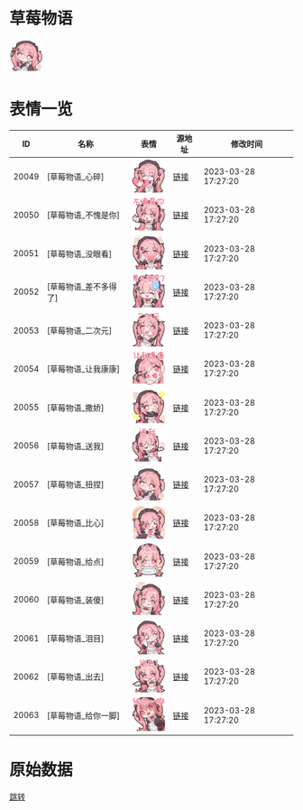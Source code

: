 # 草莓物语

<img src="./cover.png" height="60" alt="cover" />

# 表情一览

|ID|名称|表情|源地址|修改时间|
|----|----|----|----|----|
|20049|[草莓物语_心碎]|<img src="./pic/020049_%5B草莓物语_心碎%5D.png" height="60" alt="心碎"/>|[链接](https://i0.hdslb.com/bfs/garb/9a8d61815433d002ece50e798f9d0e4f0b23e4c2.png)|2023-03-28 17:27:20|
|20050|[草莓物语_不愧是你]|<img src="./pic/020050_%5B草莓物语_不愧是你%5D.png" height="60" alt="不愧是你"/>|[链接](https://i0.hdslb.com/bfs/garb/d7fb4b6ed258f9bc58e9d5b298e481009b293284.png)|2023-03-28 17:27:20|
|20051|[草莓物语_没眼看]|<img src="./pic/020051_%5B草莓物语_没眼看%5D.png" height="60" alt="没眼看"/>|[链接](https://i0.hdslb.com/bfs/garb/e1a8a01eec6c6e96d9ec042bde6ae9074a46099a.png)|2023-03-28 17:27:20|
|20052|[草莓物语_差不多得了]|<img src="./pic/020052_%5B草莓物语_差不多得了%5D.png" height="60" alt="差不多得了"/>|[链接](https://i0.hdslb.com/bfs/garb/053f3dee030bc866a1c2481cca03ddd8c8c4730a.png)|2023-03-28 17:27:20|
|20053|[草莓物语_二次元]|<img src="./pic/020053_%5B草莓物语_二次元%5D.png" height="60" alt="二次元"/>|[链接](https://i0.hdslb.com/bfs/garb/d12ffdabc1352f281a625fc2db3eb26aea254586.png)|2023-03-28 17:27:20|
|20054|[草莓物语_让我康康]|<img src="./pic/020054_%5B草莓物语_让我康康%5D.png" height="60" alt="让我康康"/>|[链接](https://i0.hdslb.com/bfs/garb/1650f462e4aa69ccd3082bd37e9199ea24173e42.png)|2023-03-28 17:27:20|
|20055|[草莓物语_撒娇]|<img src="./pic/020055_%5B草莓物语_撒娇%5D.png" height="60" alt="撒娇"/>|[链接](https://i0.hdslb.com/bfs/garb/477f285e60ab294a0ddef35e183758ca4f1c09f9.png)|2023-03-28 17:27:20|
|20056|[草莓物语_送我]|<img src="./pic/020056_%5B草莓物语_送我%5D.png" height="60" alt="送我"/>|[链接](https://i0.hdslb.com/bfs/garb/4b6f632ac07b55367f9f8f6b2c70f816d156ffc8.png)|2023-03-28 17:27:20|
|20057|[草莓物语_扭捏]|<img src="./pic/020057_%5B草莓物语_扭捏%5D.png" height="60" alt="扭捏"/>|[链接](https://i0.hdslb.com/bfs/garb/51ee7ec1de11d970c1507533e7f64fb4d051e1e5.png)|2023-03-28 17:27:20|
|20058|[草莓物语_比心]|<img src="./pic/020058_%5B草莓物语_比心%5D.png" height="60" alt="比心"/>|[链接](https://i0.hdslb.com/bfs/garb/60a6c0119892636254046a54264dbc2e76863920.png)|2023-03-28 17:27:20|
|20059|[草莓物语_给点]|<img src="./pic/020059_%5B草莓物语_给点%5D.png" height="60" alt="给点"/>|[链接](https://i0.hdslb.com/bfs/garb/ce62621abb6e541c5b3cf63220be5c2380cbbb6d.png)|2023-03-28 17:27:20|
|20060|[草莓物语_装傻]|<img src="./pic/020060_%5B草莓物语_装傻%5D.png" height="60" alt="装傻"/>|[链接](https://i0.hdslb.com/bfs/garb/a21216630234ead4f73f8307e0b90c080f91791c.png)|2023-03-28 17:27:20|
|20061|[草莓物语_泪目]|<img src="./pic/020061_%5B草莓物语_泪目%5D.png" height="60" alt="泪目"/>|[链接](https://i0.hdslb.com/bfs/garb/8511bcfcc889cd57cd5e223189ac41d0a71576a2.png)|2023-03-28 17:27:20|
|20062|[草莓物语_出去]|<img src="./pic/020062_%5B草莓物语_出去%5D.png" height="60" alt="出去"/>|[链接](https://i0.hdslb.com/bfs/garb/f61c76cdedd265e0756b8b218d47679fdbbf1f21.png)|2023-03-28 17:27:20|
|20063|[草莓物语_给你一脚]|<img src="./pic/020063_%5B草莓物语_给你一脚%5D.png" height="60" alt="给你一脚"/>|[链接](https://i0.hdslb.com/bfs/garb/8edc271e1b6e6d04445103bb6adcab6211b3a680.png)|2023-03-28 17:27:20|

# 原始数据

[跳转](./raw.json)

